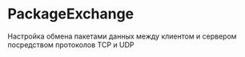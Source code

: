 # PackageExchange
Настройка обмена пакетами данных между клиентом и сервером посредством протоколов TCP и UDP
